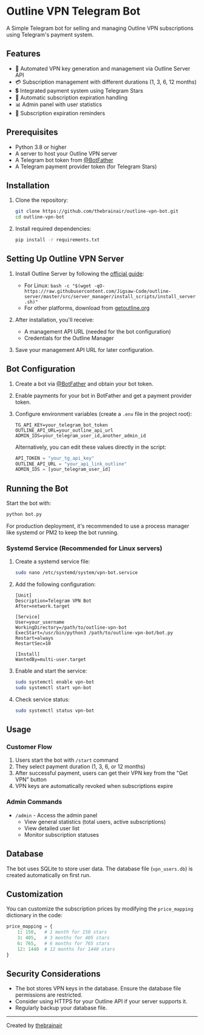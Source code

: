 # Outline VPN Telegram Bot

A Simple Telegram bot for selling and managing Outline VPN subscriptions using Telegram's payment system.

## Features

- 🔐 Automated VPN key generation and management via Outline Server API
- 💳 Subscription management with different durations (1, 3, 6, 12 months)
- 💲 Integrated payment system using Telegram Stars
- 🔄 Automatic subscription expiration handling
- 📊 Admin panel with user statistics
- 🔔 Subscription expiration reminders

## Prerequisites

- Python 3.8 or higher
- A server to host your Outline VPN server
- A Telegram bot token from [@BotFather](https://t.me/BotFather)
- A Telegram payment provider token (for Telegram Stars)

## Installation

1. Clone the repository:
   ```bash
   git clone https://github.com/thebrainair/outline-vpn-bot.git
   cd outline-vpn-bot
   ```

2. Install required dependencies:
   ```bash
   pip install -r requirements.txt
   ```

## Setting Up Outline VPN Server

1. Install Outline Server by following the [official guide](https://getoutline.org/get-started/#step-1):
   - For Linux: `bash -c "$(wget -qO- https://raw.githubusercontent.com/Jigsaw-Code/outline-server/master/src/server_manager/install_scripts/install_server.sh)"`
   - For other platforms, download from [getoutline.org](https://getoutline.org/get-started/)

2. After installation, you'll receive:
   - A management API URL (needed for the bot configuration)
   - Credentials for the Outline Manager

3. Save your management API URL for later configuration.

## Bot Configuration

1. Create a bot via [@BotFather](https://t.me/BotFather) and obtain your bot token.

2. Enable payments for your bot in BotFather and get a payment provider token.

3. Configure environment variables (create a `.env` file in the project root):
   ```
   TG_API_KEY=your_telegram_bot_token
   OUTLINE_API_URL=your_outline_api_url
   ADMIN_IDS=your_telegram_user_id,another_admin_id
   ```

   Alternatively, you can edit these values directly in the script:
   ```python
   API_TOKEN = "your_tg_api_key"
   OUTLINE_API_URL = "your_api_link_outline"
   ADMIN_IDS = [your_telegram_user_id]
   ```

## Running the Bot

Start the bot with:
```bash
python bot.py
```

For production deployment, it's recommended to use a process manager like systemd or PM2 to keep the bot running.

### Systemd Service (Recommended for Linux servers)

1. Create a systemd service file:
   ```bash
   sudo nano /etc/systemd/system/vpn-bot.service
   ```

2. Add the following configuration:
   ```
   [Unit]
   Description=Telegram VPN Bot
   After=network.target

   [Service]
   User=your_username
   WorkingDirectory=/path/to/outline-vpn-bot
   ExecStart=/usr/bin/python3 /path/to/outline-vpn-bot/bot.py
   Restart=always
   RestartSec=10

   [Install]
   WantedBy=multi-user.target
   ```

3. Enable and start the service:
   ```bash
   sudo systemctl enable vpn-bot
   sudo systemctl start vpn-bot
   ```

4. Check service status:
   ```bash
   sudo systemctl status vpn-bot
   ```

## Usage

### Customer Flow

1. Users start the bot with `/start` command
2. They select payment duration (1, 3, 6, or 12 months)
3. After successful payment, users can get their VPN key from the "Get VPN" button
4. VPN keys are automatically revoked when subscriptions expire

### Admin Commands

- `/admin` - Access the admin panel
  - View general statistics (total users, active subscriptions)
  - View detailed user list
  - Monitor subscription statuses

## Database

The bot uses SQLite to store user data. The database file (`vpn_users.db`) is created automatically on first run.

## Customization

You can customize the subscription prices by modifying the `price_mapping` dictionary in the code:

```python
price_mapping = {
    1: 150,   # 1 month for 150 stars
    3: 405,   # 3 months for 405 stars
    6: 765,   # 6 months for 765 stars
    12: 1440  # 12 months for 1440 stars
}
```

## Security Considerations

- The bot stores VPN keys in the database. Ensure the database file permissions are restricted.
- Consider using HTTPS for your Outline API if your server supports it.
- Regularly backup your database file.

---
Created by [thebrainair](https://github.com/thebrainair)
